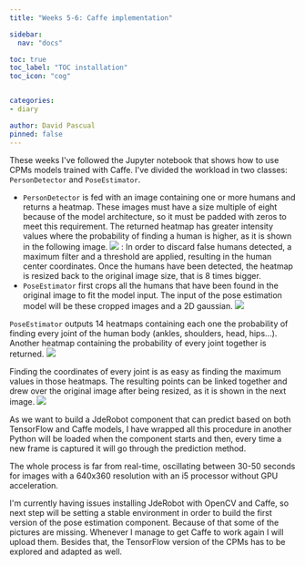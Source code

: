 ```yaml
---
title: "Weeks 5-6: Caffe implementation"

sidebar:
  nav: "docs"

toc: true
toc_label: "TOC installation"
toc_icon: "cog"


categories:
- diary

author: David Pascual
pinned: false
---
```


These weeks I've followed the Jupyter notebook that shows how to use CPMs models trained with Caffe. I've divided the workload in two classes: ```PersonDetector``` and ```PoseEstimator```. 
- ```PersonDetector``` is fed with an image containing one or more humans and returns a heatmap. These images must have a size multiple of eight because of the model architecture, so it must be padded with zeros to meet this requirement. The returned heatmap has greater intensity values where the probability of finding a human is higher, as it is shown in the following image.
![](]http://jderobot.org/store/dpascual/uploads/images/tfm/nadal_person.png)
: In order to discard false humans detected, a maximum filter and a threshold are applied, resulting in the human center coordinates. Once the humans have been detected, the heatmap is resized back to the original image size, that is 8 times bigger.
- ```PoseEstimator``` first crops all the humans that have been found in the original image to fit the model input. The input of the pose estimation model will be these cropped images and a 2D gaussian.
![](http://jderobot.org/store/dpascual/uploads/images/tfm/person_cropped.png)

```PoseEstimator``` outputs 14 heatmaps containing each one the probability of finding every joint of the human body (ankles, shoulders, head, hips...). Another heatmap containing the probability of every joint together is returned. 
![](http://jderobot.org/store/dpascual/uploads/images/tfm/nadal_pose_1.png)

Finding the coordinates of every joint is as easy as finding the maximum values in those heatmaps. The resulting points can be linked together and drew over the original image after being resized, as it is shown in the next image.
![](http://jderobot.org/store/dpascual/uploads/images/tfm/limbs.png)

As we want to build a JdeRobot component that can predict based on both TensorFlow and Caffe models, I have wrapped all this procedure in another Python will be loaded when the component starts and then, every time a new frame is captured it will go through the prediction method.

The whole process is far from real-time, oscillating between 30-50 seconds for images with a 640x360 resolution with an i5 processor without GPU acceleration.

I'm currently having issues installing JdeRobot with OpenCV and Caffe, so next step will be setting a stable environment in order to build the first version of the pose estimation component. Because of that some of the pictures are missing. Whenever I manage to get Caffe to work again I will upload them. Besides that, the TensorFlow version of the CPMs has to be explored and adapted as well. 